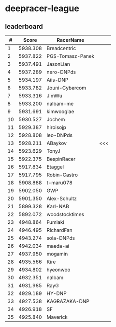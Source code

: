 # deepracer-league

## leaderboard

<!-- leaderboard -->
| # | Score | RacerName |   |
| - | ----- | --------- | - |
| 1 | 5938.308 | Breadcentric | |
| 2 | 5937.822 | PGS-Tomasz-Panek | |
| 3 | 5937.491 | JasonLian | |
| 4 | 5937.289 | nero-DNPds | |
| 5 | 5934.197 | Aiis-DNP | |
| 6 | 5933.782 | Jouni-Cybercom | |
| 7 | 5933.316 | JimWu | |
| 8 | 5933.200 | nalbam-me | |
| 9 | 5931.691 | kimwooglae | |
| 10 | 5930.527 | Jochem | |
| 11 | 5929.387 | hiroisojp | |
| 12 | 5928.808 | leo-DNPds | |
| 13 | 5928.211 | ABaykov | <<< |
| 14 | 5923.629 | TonyJ | |
| 15 | 5922.375 | BespinRacer | |
| 16 | 5917.834 | Etaggel | |
| 17 | 5917.795 | Robin-Castro | |
| 18 | 5908.888 | t-maru078 | |
| 19 | 5902.050 | GWP | |
| 20 | 5901.350 | Alex-Schultz | |
| 21 | 5899.328 | Karl-NAB | |
| 22 | 5892.072 | woodstocktimes | |
| 23 | 4948.864 | Fumiaki | |
| 24 | 4946.495 | RichardFan | |
| 25 | 4943.274 | sola-DNPds | |
| 26 | 4942.034 | maeda-ai | |
| 27 | 4937.950 | mogamin | |
| 28 | 4935.566 | Kire | |
| 29 | 4934.802 | hyeonwoo | |
| 30 | 4932.351 | nalbam | |
| 31 | 4931.985 | RayG | |
| 32 | 4929.189 | HY-DNP | |
| 33 | 4927.538 | KAGRAZAKA-DNP | |
| 34 | 4926.918 | SF | |
| 35 | 4925.840 | Maverick | |
